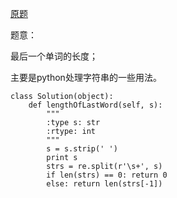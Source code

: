 [原题](https://leetcode.com/problems/length-of-last-word/)

题意：

最后一个单词的长度；

主要是python处理字符串的一些用法。

```
class Solution(object):
    def lengthOfLastWord(self, s):
        """
        :type s: str
        :rtype: int
        """
        s = s.strip(' ')
        print s
        strs = re.split(r'\s+', s)
        if len(strs) == 0: return 0
        else: return len(strs[-1])
```
